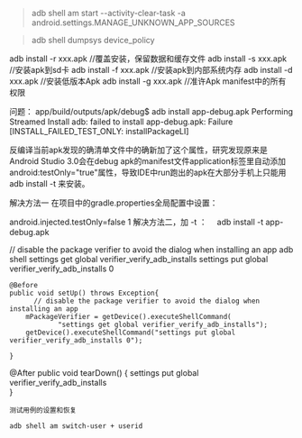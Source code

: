 


> adb shell am start --activity-clear-task -a android.settings.MANAGE_UNKNOWN_APP_SOURCES

> adb shell dumpsys device_policy


adb install -r xxx.apk //覆盖安装，保留数据和缓存文件
adb install -s xxx.apk //安装apk到sd卡
adb install -f xxx.apk //安装apk到内部系统内存
adb install -d xxx.apk //安装低版本Apk
adb install -g xxx.apk //准许Apk manifest中的所有权限


问题：
app/build/outputs/apk/debug$ adb install app-debug.apk
Performing Streamed Install
adb: failed to install app-debug.apk: Failure [INSTALL_FAILED_TEST_ONLY: installPackageLI]


反编译当前apk发现的确清单文件中的确新加了这个属性，研究发现原来是Android Studio 3.0会在debug apk的manifest文件application标签里自动添加 android:testOnly="true"属性，导致IDE中run跑出的apk在大部分手机上只能用adb install -t 来安装。

解决方法一
在项目中的gradle.properties全局配置中设置：

android.injected.testOnly=false
1
解决方法二，加 -t ：　
adb install -t app-debug.apk

 // disable the package verifier to avoid the dialog when installing an app
adb  shell settings get global verifier_verify_adb_installs
settings put global verifier_verify_adb_installs 0


    @Before
    public void setUp() throws Exception{
          // disable the package verifier to avoid the dialog when installing an app
        mPackageVerifier = getDevice().executeShellCommand(
                "settings get global verifier_verify_adb_installs");
        getDevice().executeShellCommand("settings put global verifier_verify_adb_installs 0");
        
    }
  @After
    public void tearDown() {
    settings put global verifier_verify_adb_installs  
    }
    
    测试用例的设置和恢复
    
    adb shell am switch-user + userid



    
